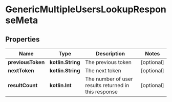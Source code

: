 
# GenericMultipleUsersLookupResponseMeta

## Properties
Name | Type | Description | Notes
------------ | ------------- | ------------- | -------------
**previousToken** | **kotlin.String** | The previous token |  [optional]
**nextToken** | **kotlin.String** | The next token |  [optional]
**resultCount** | **kotlin.Int** | The number of user results returned in this response |  [optional]



